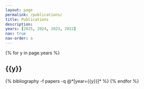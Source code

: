 ```yaml
---
layout: page
permalink: /publications/
title: Publications
description: 
years: [2025, 2024, 2023, 2022]
nav: true
nav-order: a
---
```


<!-- ## Conferences

## Preprints

## Standardizations  -->
<div class="publications">

{% for y in page.years %}
  <h2 class="year">{{y}}</h2>
  {% bibliography -f papers -q @*[year={{y}}]* %}
{% endfor %}

</div>
